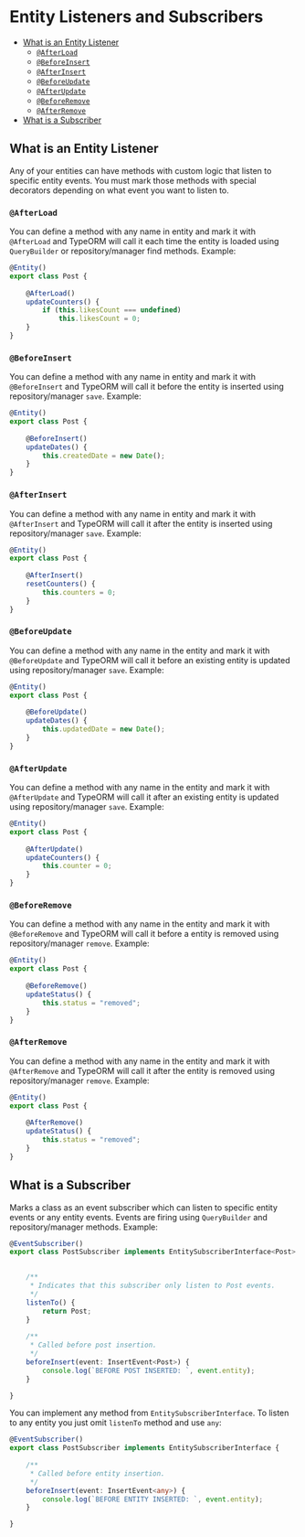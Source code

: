 # Entity Listeners and Subscribers

* [What is an Entity Listener](#what-is-an-entity-listener)
    * [`@AfterLoad`](#afterload)
    * [`@BeforeInsert`](#beforeinsert)
    * [`@AfterInsert`](#afterinsert)
    * [`@BeforeUpdate`](#beforeupdate)
    * [`@AfterUpdate`](#afterupdate)
    * [`@BeforeRemove`](#beforeremove)
    * [`@AfterRemove`](#afterremove)
* [What is a Subscriber](#what-is-a-subscriber)

## What is an Entity Listener

Any of your entities can have methods with custom logic that listen to specific entity events.
You must mark those methods with special decorators depending on what event you want to listen to.

### `@AfterLoad`

You can define a method with any name in entity and mark it with `@AfterLoad`
and TypeORM will call it each time the entity 
is loaded using `QueryBuilder` or repository/manager find methods.
Example:

```typescript
@Entity()
export class Post {
    
    @AfterLoad()
    updateCounters() {
        if (this.likesCount === undefined)
            this.likesCount = 0;
    }
}
```

### `@BeforeInsert`

You can define a method with any name in entity and mark it with `@BeforeInsert`
and TypeORM will call it before the entity is inserted using repository/manager `save`.
Example:

```typescript
@Entity()
export class Post {
    
    @BeforeInsert()
    updateDates() {
        this.createdDate = new Date();
    }
}
```

### `@AfterInsert`

You can define a method with any name in entity and mark it with `@AfterInsert`
and TypeORM will call it after the entity is inserted using repository/manager `save`.
Example:

```typescript
@Entity()
export class Post {
    
    @AfterInsert()
    resetCounters() {
        this.counters = 0;
    }
}
```

### `@BeforeUpdate`

You can define a method with any name in the entity and mark it with `@BeforeUpdate`
and TypeORM will call it before an existing entity is updated using repository/manager `save`.
Example:

```typescript
@Entity()
export class Post {
    
    @BeforeUpdate()
    updateDates() {
        this.updatedDate = new Date();
    }
}
```

### `@AfterUpdate`

You can define a method with any name in the entity and mark it with `@AfterUpdate`
and TypeORM will call it after an existing entity is updated using repository/manager `save`.
Example:

```typescript
@Entity()
export class Post {
    
    @AfterUpdate()
    updateCounters() {
        this.counter = 0;
    }
}
```

### `@BeforeRemove`

You can define a method with any name in the entity and mark it with `@BeforeRemove`
and TypeORM will call it before a entity is removed using repository/manager `remove`.
Example:

```typescript
@Entity()
export class Post {
    
    @BeforeRemove()
    updateStatus() {
        this.status = "removed";
    }
}
```

### `@AfterRemove`

You can define a method with any name in the entity and mark it with `@AfterRemove`
and TypeORM will call it after the entity is removed using repository/manager `remove`.
Example:

```typescript
@Entity()
export class Post {
    
    @AfterRemove()
    updateStatus() {
        this.status = "removed";
    }
}
```

## What is a Subscriber

Marks a class as an event subscriber which can listen to specific entity events or any entity events.
Events are firing using `QueryBuilder` and repository/manager methods.
Example:

```typescript
@EventSubscriber()
export class PostSubscriber implements EntitySubscriberInterface<Post> {

    
    /**
     * Indicates that this subscriber only listen to Post events.
     */
    listenTo() {
        return Post;
    }
    
    /**
     * Called before post insertion.
     */
    beforeInsert(event: InsertEvent<Post>) {
        console.log(`BEFORE POST INSERTED: `, event.entity);
    }

}
```

You can implement any method from `EntitySubscriberInterface`.
To listen to any entity you just omit `listenTo` method and use `any`:

```typescript
@EventSubscriber()
export class PostSubscriber implements EntitySubscriberInterface {
    
    /**
     * Called before entity insertion.
     */
    beforeInsert(event: InsertEvent<any>) {
        console.log(`BEFORE ENTITY INSERTED: `, event.entity);
    }

}
```
